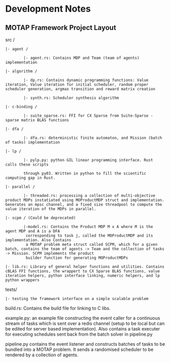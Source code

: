 # Development Notes
## MOTAP Framework Project Layout

src /

    |- agent /

            |- agent.rs: Contains MDP and Team (team of agents) implementation

    |- algorithm /

            |- dp.rs: Contains dynamic programming functions: Value iteration, Value iteration for initial scheduler, random proper scheduler generation, argmax transition and reward matrix creation

            |- synth.rs: Scheduler synthesis algorithm

    |- c-binding /

            |- suite_sparse.rs: FFI for CX Sparse from Suite-Sparse - sparse matrix BLAS functions

    |- dfa /

            |- dfa.rs: deterministic finite automaton, and Mission (batch of tasks) implementation

    |- lp /

            |- pylp.py: python GIL linear programming interface. Rust calls these scripts

            through py03. Written in python to fill the scientific computing gap in Rust.

    |- parallel /

            |- threaded.rs: processing a collection of multi-objective product MDPs instatiated using MOProductMDP struct and implementation. Generates an mpsc channel, and a fixed size threadpool to compute the value iteration of the MDPs in parallel. 

    |- scpm / (Could be deprecated)

            |-model.rs: Contains the Product MDP M x A where M is the agent MDP and A is a DFA
             corresponding to task j, called the MOProductMDP and its implementation. Also Contains 
             a MOTAP problem meta struct called SCPM, which for a given batch, contains the team of agents -> Team and the collection of tasks -> Mission. SCPM implements the product 
             builder function for generating MOProductMDPs

    |- lib.rs: Library of general helper functions and utilities. Contains cBLAS FFI functions, the wrappert to CX Sparse BLAS functions, value iteration helpers, python interface linking, numeric helpers, and lp python wrappers

tests/

    |- testing the framework interface on a simple scalable problem

build.rs: Contains the build file for linking to C libs. 

example.py: an example file constructing the event caller for a continuous stream of tasks which is sent over a redis channel (setup to be local but can be edited for server based implementation). Also contains a task executer for executing schedules sent back from the batch solver in pipeline.py

pipeline.py contains the event listener and constructs batches of tasks to be bundled into a MOTAP problem. It sends a randomised scheduler to be rendered by a collection of agents. 
    
